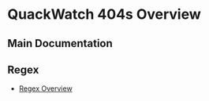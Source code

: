# QuackWatch 404s Overview

## Main Documentation

## Regex
- [Regex Overview](/quackwatch/regex/regex-overview.md)